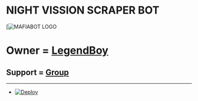 # NIGHT VISSION SCRAPER BOT
[![MAFIABOT LOGO](https://telegra.ph/file/d84610aba6d5dfbb0dfc0.jpg)



# Owner = [LegendBoy](https://t.me/LegendBoy_XD)

## Support = [Group](https://t.me/LegendBot_OP)

-----
- [![Deploy](https://www.herokucdn.com/deploy/button.svg)](https://heroku.com/deploy)
